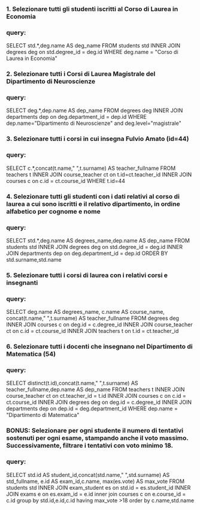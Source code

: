 ### 1. Selezionare tutti gli studenti iscritti al Corso di Laurea in Economia

### query:

SELECT std.\*,deg.name AS deg_name
FROM students std
INNER JOIN degrees deg on std.degree_id = deg.id
WHERE deg.name = "Corso di Laurea in Economia"

### 2. Selezionare tutti i Corsi di Laurea Magistrale del Dipartimento di Neuroscienze

### query:

SELECT deg.\*,dep.name AS dep_name
FROM degrees deg
INNER JOIN departments dep on deg.department_id = dep.id
WHERE dep.name="Dipartimento di Neuroscienze" and deg.level="magistrale"

### 3. Selezionare tutti i corsi in cui insegna Fulvio Amato (id=44)

### query:

SELECT c.\*,concat(t.name," ",t.surname) AS teacher_fullname
FROM teachers t
INNER JOIN course_teacher ct on t.id=ct.teacher_id
INNER JOIN courses c on c.id = ct.course_id
WHERE t.id=44

### 4. Selezionare tutti gli studenti con i dati relativi al corso di laurea a cui sono iscritti e il relativo dipartimento, in ordine alfabetico per cognome e nome

### query:

SELECT std.\*,deg.name AS degrees_name,dep.name AS dep_name
FROM students std
INNER JOIN degrees deg on std.degree_id = deg.id
INNER JOIN departments dep on deg.department_id = dep.id
ORDER BY std.surname,std.name

### 5. Selezionare tutti i corsi di laurea con i relativi corsi e insegnanti

### query:

SELECT deg.name AS degrees_name, c.name AS course_name, concat(t.name," ",t.surname) AS teacher_fullname
FROM degrees deg
INNER JOIN courses c on deg.id = c.degree_id
INNER JOIN course_teacher ct on c.id = ct.course_id
INNER JOIN teachers t on t.id = ct.teacher_id

### 6. Selezionare tutti i docenti che insegnano nel Dipartimento di Matematica (54)

### query:

SELECT distinct(t.id),concat(t.name," ",t.surname) AS teacher_fullname,dep.name AS dep_name
FROM teachers t
INNER JOIN course_teacher ct on ct.teacher_id = t.id
INNER JOIN courses c on c.id = ct.course_id
INNER JOIN degrees deg on deg.id = c.degree_id
INNER JOIN departments dep on dep.id = deg.department_id
WHERE dep.name = "Dipartimento di Matematica"

### BONUS: Selezionare per ogni studente il numero di tentativi sostenuti per ogni esame, stampando anche il voto massimo. Successivamente, filtrare i tentativi con voto minimo 18.

### query:

SELECT std.id AS student_id,concat(std.name," ",std.surname) AS std_fullname, e.id AS exam_id,c.name, max(es.vote) AS max_vote
FROM students std
INNER JOIN exam_student es on std.id = es.student_id
INNER JOIN exams e on es.exam_id = e.id
inner join courses c on e.course_id = c.id
group by std.id,e.id,c.id
having max_vote >18
order by c.name,std.name
